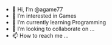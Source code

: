 - 👋 Hi, I’m @agame77
- 👀 I’m interested in Games
- 🌱 I’m currently learning Programming
- 💞️ I’m looking to collaborate on ...
- 📫 How to reach me ...

<!---
agame77/agame77 is a ✨ special ✨ repository because its `README.md` (this file) appears on your GitHub profile.
You can click the Preview link to take a look at your changes.
--->
